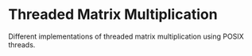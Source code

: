 # Threaded Matrix Multiplication
 Different implementations of threaded matrix multiplication using POSIX threads.
